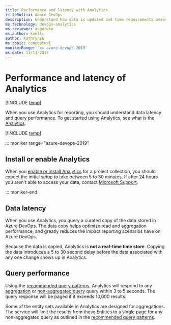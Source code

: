 ```yaml
---
title: Performance and latency with Analytics
titleSuffix: Azure DevOps   
description: Understand how data is updated and time requirements associated with querying Analytics 
ms.technology: devops-analytics
ms.reviewer: angurusw
ms.author: kaelli
author: KathrynEE
ms.topic: conceptual
monikerRange: '>= azure-devops-2019'
ms.date: 11/13/2017
---
```


# Performance and latency of Analytics

[!INCLUDE [temp](../includes/version-azure-devops.md)]

When you use Analytics for reporting, you should understand data latency and query performance. To get started using Analytics, see what is the [Analytics](./what-is-analytics.md).

[!INCLUDE [temp](../includes/analytics-preview.md)]

::: moniker range="azure-devops-2019"

## Install or enable Analytics

When you [enable or install Analytics](../dashboards/analytics-extension.md) for a project collection, you should expect the initial setup to take between 5 to 30 minutes. If after 24 hours you aren't able to access your data, contact [Microsoft Support](/azure/devops/user-guide/provide-feedback?toc=/azure/devops/user-guide/toc.json&bc=/azure/devops/user-guide/breadcrumb/toc.json).

::: moniker-end

## Data latency

When you use Analytics, you query a curated copy of the data stored in Azure DevOps. The data copy helps optimize read and aggregation performance, and greatly reduces the impact reporting scenarios have on Azure DevOps.

Because the data is copied, Analytics is **not a real-time time store**. Copying the data introduces a 5 to 30 second delay before the data associated with any one change shows up in Analytics.

## Query performance

Using the [recommended query patterns](../extend-analytics/odata-query-guidelines.md), Analytics will respond to any [aggregation](../extend-analytics/aggregated-data-analytics.md) or [non-aggregated query](../extend-analytics/analytics-recipes.md) query within 3 to 5 seconds. The query response will be paged if it exceeds 10,000 results.

Some of the entity sets available in Analytics are designed for aggregations. The service will limit the results from these Entities to a single page for any non-aggregated query as outlined in the [recommended query patterns](../extend-analytics/odata-query-guidelines.md).
